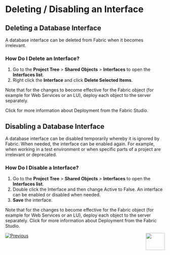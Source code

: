# Deleting / Disabling an Interface


## Deleting a Database Interface
A database interface can be deleted from Fabric when it becomes irrelevant.

### How Do I Delete an Interface?

1.	Go to the **Project Tree** > **Shared Objects** > **Interfaces** to open the **Interfaces list**.
2.	Right click the **Interface** and click **Delete Selected Items**.

Note that for the changes to become effective for the Fabric object (for example for Web Services or an LU), deploy each object to the server separately.
 
Click for more information about Deployment from the Fabric Studio.

## Disabling a Database Interface

A database interface can be disabled temporarily whereby it is ignored by Fabric. When needed, the interface can be enabled again. For example, when working in a test environment or when specific parts of a project are irrelevant or deprecated. 

### How Do I Disable a Interface?
1.	Go to the **Project Tree** > **Shared Objects** > **Interfaces** to open the **Interfaces list**.
2.	Double click the Interface and then change Active to False. An interface can be enabled or disabled when needed. 
3.	**Save** the interface.

Note that for the changes to become effective for the Fabric object (for example for Web Services or an LU), deploy each object to the server separately.
Click for more information about Deployment from the Fabric Studio. 
 



[![Previous](https://github.com/k2view-academy/K2View-Academy/blob/master/articles/images/Previous.png)](https://github.com/k2view-academy/K2View-Academy/blob/master/articles/05_DB_interfaces/06_editing_interface_settings.md)[<img align="right" width="60" height="54" src="https://github.com/k2view-academy/K2View-Academy/blob/master/articles/images/Next.png">](https://github.com/k2view-academy/K2View-Academy/blob/master/articles/05_DB_interfaces/08_clearing_the_database_objects_cache.md)
